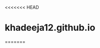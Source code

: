<<<<<<< HEAD
# khadeeja12.github.io
=======
<!-- # khadeeja12.github.io
My portfolio is here
>>>>>>> 675cc287b704737f7fe3a54099c26c6fc7cf6dc6 -->
